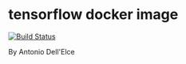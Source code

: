 # tensorflow docker image

[![Build Status](https://travis-ci.org/ucontent/airflow-docker.svg?branch=master)](https://travis-ci.org/ucontent/airflow-docker)

By Antonio Dell'Elce
